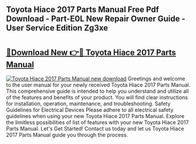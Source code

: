 ## Toyota Hiace 2017 Parts Manual Free Pdf Download - Part-E0L New Repair Owner Guide - User Service Edition Zg3xe

# <h2><a href="http://bc57940.oget.top/?id=Toyota+Hiace+2017+Parts+Manual">🔗Download New 👉🔴 Toyota Hiace 2017 Parts Manual</a></h2>

[![Toyota Hiace 2017 Parts Manual new download](https://i.imgur.com/5g1atiW.png)](http://bc57940.oget.top/?id=Toyota+Hiace+2017+Parts+Manual)
Greetings and welcome to the user manual for your newly received Toyota Hiace 2017 Parts Manual. This comprehensive guide is intended to help you understand and utilize all of the features and benefits of your product. You will find clear instructions for installation, operation, maintenance, and troubleshooting. Safety Guidelines for Electrical Devices Please adhere to all electrical safety guidelines when using your new Toyota Hiace 2017 Parts Manual. Explore the limitless possibilities of list of features with your new Toyota Hiace 2017 Parts Manual. Let's Get Started! Contact us today and let us Toyota Hiace 2017 Parts Manual guide you through the process.
